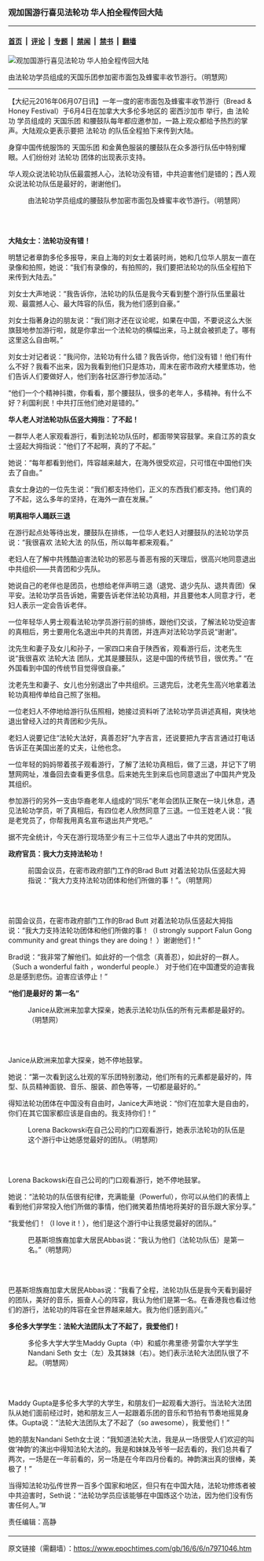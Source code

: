 ### 观加国游行喜见法轮功 华人拍全程传回大陆

---

#### [首页](../../../..?n7971046) &nbsp;|&nbsp; [评论](../../../../../epoch-comment?n7971046) &nbsp;|&nbsp; [专题](../../../../../epoch-special?n7971046) &nbsp;|&nbsp; [禁闻](../../../../../epoch-news?n7971046) &nbsp;|&nbsp; [禁书](../../../../../books?n7971046) &nbsp;|&nbsp; [翻墙](https://github.com/gfw-breaker/nogfw/blob/master/README.md?n7971046)


<div><img alt="观加国游行喜见法轮功 华人拍全程传回大陆" class="attachment-djy_600_400 size-djy_600_400 wp-post-image" src="https://i.epochtimes.com/assets/uploads/2016/06/1606061523082382-600x322.jpg"/>
<div class="caption">
 <p>
  由法轮功学员组成的天国乐团参加密市面包及蜂蜜丰收节游行。（明慧网）
 </p>
</div></div><hr/><div class="post_content" id="artbody" itemprop="articleBody">
 <!-- article content begin -->
 <p>
  【大纪元2016年06月07日讯】一年一度的密市面包及蜂蜜丰收节游行（Bread &amp; Honey Festival）于6月4日在加拿大大多伦多地区的
  <ok href="https://www.epochtimes.com/gb/tag/%E5%AF%86%E8%A5%BF%E6%B2%99%E5%8A%A0%E5%B8%82.html">
   密西沙加市
  </ok>
  举行，由
  <ok href='//www.minghui.org/mh/glossary.html#1\"'>
   法轮功
  </ok>
  学员组成的
  <ok href="https://www.epochtimes.com/gb/tag/%E5%A4%A9%E5%9B%BD%E4%B9%90%E5%9B%A2.html">
   天国乐团
  </ok>
  和腰鼓队每年都应邀参加，一路上观众都给予热烈的掌声。大陆观众更表示要把
  <ok href="https://www.epochtimes.com/gb/tag/%E6%B3%95%E8%BD%AE%E5%8A%9F.html">
   法轮功
  </ok>
  的队伍全程拍下来传到大陆。
 </p>
 <p>
  身穿中国传统服饰的
  <ok href="https://www.epochtimes.com/gb/tag/%E5%A4%A9%E5%9B%BD%E4%B9%90%E5%9B%A2.html">
   天国乐团
  </ok>
  和金黄色服装的腰鼓队在众多游行队伍中特别耀眼。人们纷纷对
  <ok href="https://www.epochtimes.com/gb/tag/%E6%B3%95%E8%BD%AE%E5%8A%9F.html">
   法轮功
  </ok>
  团体的出现表示支持。
 </p>
 <p>
  华人观众说法轮功队伍最震撼人心，法轮功没有错，中共迫害他们是错的；西人观众说法轮功队伍是最好的，谢谢他们。
 </p>
 <figure aria-describedby="caption-attachment-7971103" class="wp-caption aligncenter" id="attachment_7971103" style="width: 450px">
  <ok href="https://i.epochtimes.com/assets/uploads/2016/06/1606061523132382.jpg" target="_blank">
   <img alt="" class="wp-image-7971103 size-medium" src="https://i.epochtimes.com/assets/uploads/2016/06/1606061523132382-450x234.jpg"/>
  </ok>
  <br/><figcaption class="wp-caption-text" id="caption-attachment-7971103">
   由法轮功学员组成的腰鼓队参加密市面包及蜂蜜丰收节游行。（明慧网）
  </figcaption><br/>
 </figure><br/>
 <p>
  <b>
   大陆女士：法轮功没有错！
  </b>
 </p>
 <p>
  明慧记者章韵多伦多报导，来自上海的刘女士着装时尚，她和几位华人朋友一直在录像和拍照，她说：“我们有录像的，有拍照的，我们要把法轮功的队伍全程拍下来传到大陆去。”
 </p>
 <p>
  刘女士大声地说：“我告诉你，法轮功的队伍是我今天看到整个游行队伍里最壮观、最震撼人心、最大阵容的队伍，我为他们感到自豪。”
 </p>
 <p>
  刘女士指著身边的朋友说：“我们刚才还在议论呢，如果在中国，不要说这么大张旗鼓地参加游行啦，就是你拿出一个法轮功的横幅出来，马上就会被抓走了。哪有这里这么自由啊。”
 </p>
 <p>
  刘女士对记者说：“我问你，法轮功有什么错？我告诉你，他们没有错！他们有什么不好？我看不出来，因为我看到他们只是炼功，周末在密市政府大楼里炼功，他们告诉人们要做好人，他们到各社区游行参加活动。”
 </p>
 <p>
  “他们一个个精神抖擞，你看看，那个腰鼓队，很多的老年人，多精神。有什么不好？利国利民！中共打压他们绝对是错的。”
 </p>
 <p>
  <b>
   华人老人对法轮功队伍竖大拇指：了不起！
  </b>
 </p>
 <p>
  一群华人老人家观看游行，看到法轮功队伍时，都面带笑容鼓掌。来自江苏的袁女士竖起大拇指说：“他们了不起啊，真的了不起。”
 </p>
 <p>
  她说：“每年都看到他们，阵容越来越大，在海外很受欢迎，只可惜在中国他们失去了自由。”
 </p>
 <p>
  袁女士身边的一位先生说：“我们都支持他们，正义的东西我们都支持。他们真的了不起，这么多年的坚持，在海外一直在发展。”
 </p>
 <p>
  <b>
   明真相华人踊跃三退
  </b>
 </p>
 <p>
  在游行起点处等待出发，腰鼓队在排练，一位华人老妇人对腰鼓队的法轮功学员说：“我很喜欢
  <ok href="https://www.epochtimes.com/gb/tag/%E6%B3%95%E8%BD%AE%E5%A4%A7%E6%B3%95.html">
   法轮大法
  </ok>
  的队伍，所以每年都来观看。”
 </p>
 <p>
  老妇人在了解中共残酷迫害法轮功的邪恶与善恶有报的天理后，很高兴地同意退出中共组织——共青团和少先队。
 </p>
 <p>
  她说自己的老伴也是团员，也想给老伴声明三退（退党、退少先队、退共青团）保平安。法轮功学员告诉她，需要告诉老伴法轮功真相，并且要他本人同意才行，老妇人表示一定会告诉老伴。
 </p>
 <p>
  一位年轻华人男士观看法轮功学员游行前的排练，跟他们交谈，了解法轮功受迫害的真相后，男士要用化名退出中共的共青团，并连声对法轮功学员说“谢谢”。
 </p>
 <p>
  沈先生和妻子及女儿和孙子，一家四口来自于陕西省，观看游行后，沈老先生说“我很喜欢
  <ok href="https://www.epochtimes.com/gb/tag/%E6%B3%95%E8%BD%AE%E5%A4%A7%E6%B3%95.html">
   法轮大法
  </ok>
  团队，尤其是腰鼓队，这是中国的传统节目，很优秀。” “在外国看到中国的传统节目觉得很自豪。”
 </p>
 <p>
  沈老先生和妻子、女儿也分别退出了中共组织。三退完后，沈老先生高兴地拿着法轮功真相传单给自己照了张相。
 </p>
 <p>
  一位老妇人不停地给游行队伍照相，她接过资料听了法轮功学员讲述真相，爽快地退出曾经入过的共青团和少先队。
 </p>
 <p>
  老妇人说要记住“法轮大法好，真善忍好”九字吉言，还说要把九字吉言通过打电话告诉正在美国出差的丈夫，让他也念。
 </p>
 <p>
  一位年轻的妈妈带着孩子观看游行，了解了法轮功真相后，做了三退，并记下了明慧网网址，准备回去查看更多信息。后来她先生到来后也同意退出了中国共产党及其组织。
 </p>
 <p>
  参加游行的另外一支由华裔老年人组成的“同乐”老年会团队正聚在一块儿休息，遇见法轮功学员，听了真相后，有四位老人欣然同意了三退。一位王姓老人说：“我是老党员了，你帮我用真名宣布退出共产党吧。”
 </p>
 <p>
  据不完全统计，今天在游行现场至少有三十三位华人退出了中共的党团队。
 </p>
 <p>
  <b>
   政府官员：我大力支持法轮功！
  </b>
 </p>
 <figure aria-describedby="caption-attachment-7971105" class="wp-caption aligncenter" id="attachment_7971105" style="width: 450px">
  <ok href="https://i.epochtimes.com/assets/uploads/2016/06/1606061523162382.jpg" target="_blank">
   <img alt="" class="wp-image-7971105 size-medium" src="https://i.epochtimes.com/assets/uploads/2016/06/1606061523162382-450x431.jpg"/>
  </ok>
  <br/><figcaption class="wp-caption-text" id="caption-attachment-7971105">
   前国会议员，在密市政府部门工作的Brad Butt 对着法轮功队伍竖起大拇指说：“我大力支持法轮功团体和他们所做的事！”。（明慧网）
  </figcaption><br/>
 </figure><br/>
 <p>
  前国会议员，在密市政府部门工作的Brad Butt 对着法轮功队伍竖起大拇指说：“我大力支持法轮功团体和他们所做的事！（I strongly support Falun Gong community and great things they are doing！ ）谢谢他们！”
 </p>
 <p>
  Brad说：“我非常了解他们。如此好的一个信念（真善忍），如此好的一群人。（Such a wonderful faith ，wonderful people.） 对于他们在中国遭受的迫害我总是感到悲伤。迫害应该停止！”
 </p>
 <p>
  <b>
   “他们是最好的 第一名”
  </b>
 </p>
 <figure aria-describedby="caption-attachment-7971108" class="wp-caption aligncenter" id="attachment_7971108" style="width: 450px">
  <ok href="https://i.epochtimes.com/assets/uploads/2016/06/1606061523202382.jpg" target="_blank">
   <img alt="" class="wp-image-7971108 size-medium" src="https://i.epochtimes.com/assets/uploads/2016/06/1606061523202382-450x331.jpg"/>
  </ok>
  <br/><figcaption class="wp-caption-text" id="caption-attachment-7971108">
   Janice从欧洲来加拿大探亲，她表示法轮功队伍的所有元素都是最好的。（明慧网）
  </figcaption><br/>
 </figure><br/>
 <p>
  Janice从欧洲来加拿大探亲，她不停地鼓掌。
 </p>
 <p>
  她说：“第一次看到这么壮观的军乐团特别激动，他们所有的元素都是最好的，阵型、队员精神面貌、音乐、服装、颜色等等，一切都是最好的。”
 </p>
 <p>
  得知法轮功团体在中国没有自由时，Janice大声地说：“你们在加拿大是自由的，你们在其它国家都应该是自由的。我支持你们！”
 </p>
 <figure aria-describedby="caption-attachment-7971110" class="wp-caption aligncenter" id="attachment_7971110" style="width: 450px">
  <ok href="https://i.epochtimes.com/assets/uploads/2016/06/1606061523252382.jpg" target="_blank">
   <img alt="" class="wp-image-7971110 size-medium" src="https://i.epochtimes.com/assets/uploads/2016/06/1606061523252382-450x515.jpg"/>
  </ok>
  <br/><figcaption class="wp-caption-text" id="caption-attachment-7971110">
   Lorena Backowski在自己公司的门口观看游行，她表示法轮功的队伍是这个游行中让她感觉最好的团队。（明慧网）
  </figcaption><br/>
 </figure><br/>
 <p>
  Lorena Backowski在自己公司的门口观看游行，她不停地鼓掌。
 </p>
 <p>
  她说：“法轮功的队伍很有纪律，充满能量（Powerful），你可以从他们的表情上看到他们非常投入他们所做的事情，他们微笑着热情地将美好的音乐跟大家分享。”
 </p>
 <p>
  “我爱他们！（I love it！），他们是这个游行中让我感觉最好的团队。”
 </p>
 <figure aria-describedby="caption-attachment-7971113" class="wp-caption aligncenter" id="attachment_7971113" style="width: 443px">
  <ok href="https://i.epochtimes.com/assets/uploads/2016/06/1606061523282382.jpg" target="_blank">
   <img alt="" class="size-large wp-image-7971113" src="https://i.epochtimes.com/assets/uploads/2016/06/1606061523282382.jpg" title=""/>
  </ok>
  <br/><figcaption class="wp-caption-text" id="caption-attachment-7971113">
   巴基斯坦族裔加拿大居民Abbas说：“我认为他们（法轮功队伍）是第一名。”（明慧网）
  </figcaption><br/>
 </figure><br/>
 <p>
  巴基斯坦族裔加拿大居民Abbas说：“我看了全程，法轮功队伍是我今天看到最好的团队，美好的音乐，振奋人心的阵容，我认为他们是第一名。在香港我也看过他们的游行，法轮功的阵容在全世界越来越大。我为他们感到高兴。”
 </p>
 <p>
  <b>
   多伦多大学学生：法轮大法团队太了不起了，我爱他们！
  </b>
 </p>
 <figure aria-describedby="caption-attachment-7971116" class="wp-caption aligncenter" id="attachment_7971116" style="width: 450px">
  <ok href="https://i.epochtimes.com/assets/uploads/2016/06/1606061523312382.jpg" target="_blank">
   <img alt="" class="wp-image-7971116 size-medium" src="https://i.epochtimes.com/assets/uploads/2016/06/1606061523312382-450x439.jpg"/>
  </ok>
  <br/><figcaption class="wp-caption-text" id="caption-attachment-7971116">
   多伦多大学大学生Maddy Gupta（中）和威尔弗里德‧劳雷尔大学学生Nandani Seth 女士（左）及其妹妹（右）。她们表示法轮大法团队很了不起。（明慧网）
  </figcaption><br/>
 </figure><br/>
 <p>
  Maddy Gupta是多伦多大学的大学生，和朋友们一起观看大游行。当法轮大法团队从她们面前经过时，她和朋友三人一起跟着乐团的音乐和节拍有节奏地摇晃身体。Gupta说：“法轮大法团队太了不起了（so awesome），我爱他们！”
 </p>
 <p>
  她的朋友Nandani Seth女士说：“我知道法轮大法，我是从一场很受人们欢迎的叫做‘神韵’的演出中得知法轮大法的。我是和妹妹及爷爷一起去看的，我们总共看了两次，一场是在一年前看的，另一场是在今年四月份看的。神韵演出真的很棒，美极了！”
 </p>
 <p>
  当得知法轮功弘传世界一百多个国家和地区，但只有在中国大陆，法轮功修炼者被中共迫害时，Seth说：“法轮功学员应该能够在中国炼这个功法，因为他们没有伤害任何人。”#
 </p>
 <p>
  责任编辑：高静
 </p>
 <h4>
 </h4>
 <p>
 </p>
 <!-- article content end -->
 <div id="below_article_ad">
 </div>
</div>


---

原文链接（需翻墙）：https://www.epochtimes.com/gb/16/6/6/n7971046.htm